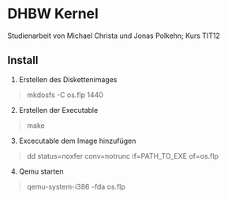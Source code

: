 DHBW Kernel
==============
Studienarbeit von Michael Christa und Jonas Polkehn; Kurs TIT12

Install
-------
1. Erstellen des Diskettenimages  
  > mkdosfs -C os.flp 1440
2. Erstellen der Executable  
  > make
3. Excecutable dem Image hinzufügen  
  > dd status=noxfer conv=notrunc if=PATH_TO_EXE of=os.flp
4. Qemu starten  
  > qemu-system-i386 -fda os.flp
